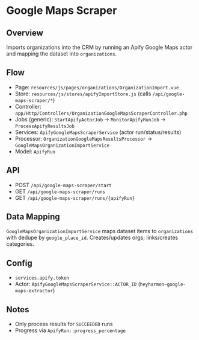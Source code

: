 # Google Maps Scraper

## Overview
Imports organizations into the CRM by running an Apify Google Maps actor and mapping the dataset into `organizations`.

## Flow
- Page: `resources/js/pages/organizations/OrganizationImport.vue`
- Store: `resources/js/stores/apifyImportStore.js` (calls `/api/google-maps-scraper/*`)
- Controller: `app/Http/Controllers/OrganizationGoogleMapsScraperController.php`
- Jobs (generic): `StartApifyActorJob` → `MonitorApifyRunJob` → `ProcessApifyResultsJob`
- Services: `ApifyGoogleMapsScraperService` (actor run/status/results)
- Processor: `OrganizationGoogleMapsResultsProcessor` → `GoogleMapsOrganizationImportService`
- Model: `ApifyRun`

## API
- POST `/api/google-maps-scraper/start`
- GET `/api/google-maps-scraper/runs`
- GET `/api/google-maps-scraper/runs/{apifyRun}`

## Data Mapping
`GoogleMapsOrganizationImportService` maps dataset items to `organizations` with dedupe by `google_place_id`. Creates/updates orgs; links/creates categories.

## Config
- `services.apify.token`
- Actor: `ApifyGoogleMapsScraperService::ACTOR_ID` (`heyharmon~google-maps-extractor`)

## Notes
- Only process results for `SUCCEEDED` runs
- Progress via `ApifyRun::progress_percentage`
